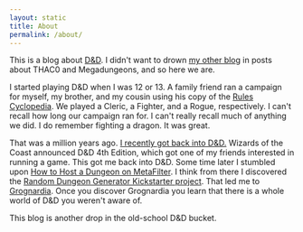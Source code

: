 ```yaml
---
layout: static
title: About
permalink: /about/
---
```


This is a blog about [D&D][dnd]. I didn't want to drown [my other blog][funkaoshi] in posts about THAC0 and Megadungeons, and so here we are.

I started playing D&D when I was 12 or 13. A family friend ran a campaign for myself, my brother, and my cousin using his copy of the [Rules Cyclopedia][6]. We played a Cleric, a Fighter, and a Rogue, respectively. I can't recall how long our campaign ran for. I can't really recall much of anything we did. I do remember fighting a dragon. It was great.

That was a million years ago. [I recently got back into D&D.][2] Wizards of the Coast announced D&D 4th Edition, which got one of my friends interested in running a game. This got me back into D&D. Some time later I stumbled upon [How to Host a Dungeon on MetaFilter][3]. I think from there I discovered the [Random Dungeon Generator Kickstarter project][4]. That led me to [Grognardia][5]. Once you discover Grognardia you learn that there is a whole world of D&D you weren't aware of.

This blog is another drop in the old-school D&D bucket.

[funkaoshi]: http://funkaoshi.com
[dnd]: http://wizards.com/dnd/ (Dungeons and Dragons)
[2]: http://funkaoshi.com/blog/old-school-dd (Old School D&D)
[3]: http://www.metafilter.com/113537/In-129-the-Dwarves-made-war-against-the-Ogre (In 129 the Dwarves made war against the Ogre | MetaFilter)
[4]: http://www.kickstarter.com/projects/2040314005/random-dungeon-generator-as-a-dungeon-map (Random Dungeon Generator as a Dungeon Map by Paul Hughes on Kickstarter)
[5]: http://grognardia.blogspot.com/ (GROGNARDIA)
[6]: http://en.wikipedia.org/wiki/Dungeons_%26_Dragons_Rules_Cyclopedia (Dungeons & Dragons Rules Cyclopedia)

